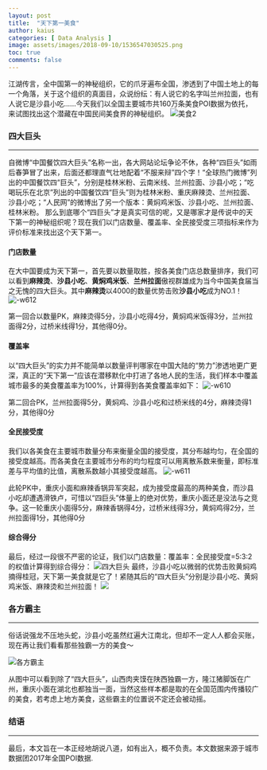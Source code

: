 ```yaml
---
layout: post
title:  "天下第一美食"
author: kaius
categories: [ Data Analysis ]
image: assets/images/2018-09-10/1536547030525.png
toc: true
comments: false
---
```


江湖传言，全中国第一的神秘组织，它的爪牙遍布全国，渗透到了中国土地上的每一个角落，关于这个组织的真面目，众说纷纭：有人说它的名字叫兰州拉面，也有人说它是沙县小吃......今天我们以全国主要城市共160万条美食POI数据为依托，来试图找出这个潜藏在中国民间美食界的神秘组织。
![美食2]({{site.baseurl}}/assets/images/2018-08-21/美食2.jpg)

### 四大巨头

-------

自微博“中国餐饮四大巨头”名称一出，各大网站论坛争论不休，各种“四巨头”如雨后春笋冒了出来，后面还都理直气壮地配着“不服来辩”四个字！“全球热门微博”列出的中国餐饮四“巨头”，分别是桂林米粉、云南米线、兰州拉面、沙县小吃；“吃喝玩乐在北京”列出的中国餐饮四“巨头”则为桂林米粉、重庆麻辣烫、兰州拉面、沙县小吃；“人民网”的微博出了另一个版本：黄焖鸡米饭、沙县小吃、兰州拉面、桂林米粉。
那么到底哪个“四巨头”才是真实可信的呢，又是哪家才是传说中的天下第一的神秘组织呢？现在我们以门店数量、覆盖率、全民接受度三项指标来作为评价标准来找出这个天下第一。

#### 门店数量

在大中国要成为天下第一，首先要以数量取胜，按各美食门店总数量排序，我们可以看到**麻辣烫**、**沙县小吃**、**黄焖鸡米饭**、**兰州拉面**傲视群雄成为当今中国美食届当之无愧的四大巨头。其中**麻辣烫**以4000的数量优势击败**沙县小吃**成为NO.1！
![-w612]({{site.baseurl}}/assets/images/2018-08-21/15349533525794.jpg)



第一回合以数量PK，麻辣烫得5分，沙县小吃得4分，黄焖鸡米饭得3分，兰州拉面得2分，过桥米线得1分，其他得0分。

#### 覆盖率

以“四大巨头”的实力并不能简单以数量评判哪家在中国大陆的“势力”渗透地更广更深，真正的“天下第一”应该在潜移默化中打进了各地人民的生活，我们样本中覆盖城市最多的美食覆盖率为100%，计算得到各美食覆盖率如下：
![-w610]({{site.baseurl}}/assets/images/2018-08-21/15349533784893.jpg)



第二回合PK，兰州拉面得5分，黄焖鸡、沙县小吃和过桥米线的4分，麻辣烫得1分，其他得0分

#### 全民接受度

我们以各美食在主要城市数量分布来衡量全国的接受度，其分布越均匀，在全国的接受度越高。而各美食在主要城市分布的均匀程度可以用离散系数来衡量，即标准差与平均值的比值，离散系数越小其接受度越高。
![-w611]({{site.baseurl}}/assets/images/2018-08-21/15349534014760.jpg)

此轮PK中，重庆小面和麻辣香锅异军突起，成为接受度最高的两种美食，而沙县小吃却遭遇滑铁卢，可惜以“四巨头”体量上的绝对优势，重庆小面还是没法与之竞争。这一轮重庆小面得5分，麻辣香锅得4分，过桥米线得3分，黄焖鸡得2分，兰州拉面得1分，其他得0分

#### 综合得分

最后，经过一段很不严密的论证，我们以门店数量：覆盖率：全民接受度=5:3:2的权值计算得到综合得分：
![四大巨头]({{site.baseurl}}/assets/images/2018-08-21/%E5%9B%9B%E5%A4%A7%E5%B7%A8%E5%A4%B4.jpg)
最终，沙县小吃以微弱的优势击败黄焖鸡摘得桂冠，天下第一美食就是它了！紧随其后的“四大巨头”分别是沙县小吃、黄焖鸡米饭、麻辣烫和兰州拉面！
![]({{site.baseurl}}/assets/images/2018-08-21/15349525293731.jpg)


### 各方霸主

-------
俗话说强龙不压地头蛇，沙县小吃虽然红遍大江南北，但却不一定人人都会买账，现在再让我们看看那些独霸一方的美食～

![各方霸主]({{site.baseurl}}/assets/images/2018-08-21/%E5%90%84%E6%96%B9%E9%9C%B8%E4%B8%BB.jpg)

从图中可以看到除了“四大巨头”，山西肉夹馍在陕西独霸一方，隆江猪脚饭在广州，重庆小面在湖北也都独当一面，当然这些样本都是取的在全国范围内传播较广的美食，若考虑上地方美食，这些霸主的位置说不定还会被动摇。

### 结语

-------

最后，本文旨在一本正经地胡说八道，如有出入，概不负责。本文数据来源于城市数据团2017年全国POI数据.
